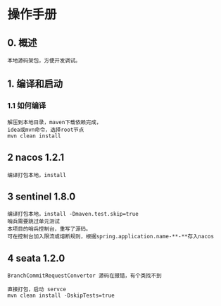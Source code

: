 # 操作手册

## 0. 概述
    本地源码架包，方便开发调试。
## 1. 编译和启动
### 1.1 如何编译
    解压到本地目录，maven下载依赖完成，
    idea或mvn命令，选择root节点
    mvn clean install
    
## 2 nacos 1.2.1
    编译打包本地，install
    
## 3 sentinel 1.8.0
    编译打包本地，install -Dmaven.test.skip=true
    哨兵需要跳过单元测试
    本项目的哨兵控制台，重写了源码。
    可在控制台加入限流或熔断规则，根据spring.application.name-**-**存入nacos

## 4 seata 1.2.0
    BranchCommitRequestConvertor 源码在报错，有个类找不到
    
    直接打包，启动 servce
    mvn clean install -DskipTests=true
